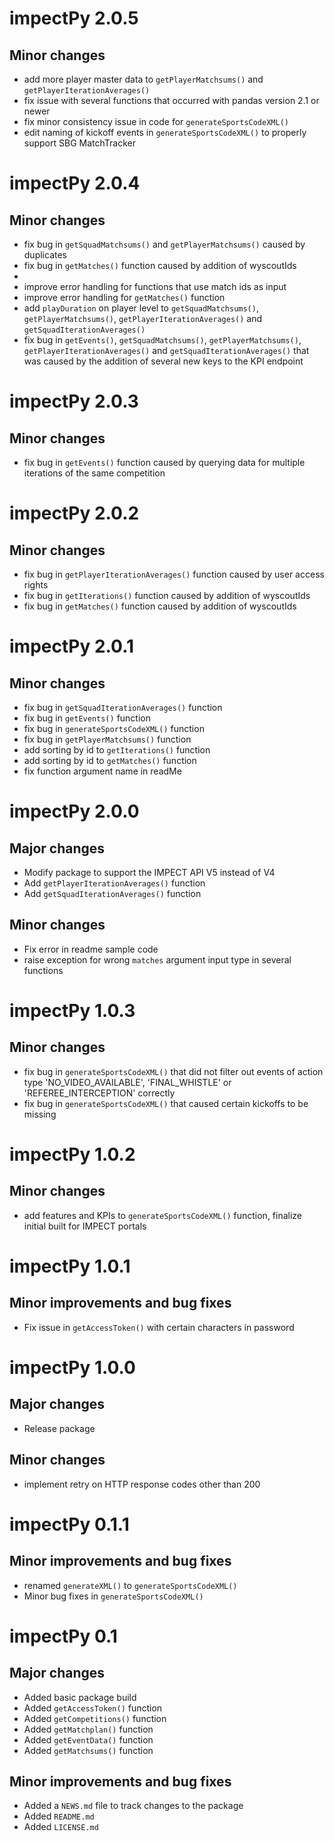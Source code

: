 # impectPy 2.0.5

## Minor changes
* add more player master data to `getPlayerMatchsums()` and `getPlayerIterationAverages()`
* fix issue with several functions that occurred with pandas version 2.1 or newer
* fix minor consistency issue in code for `generateSportsCodeXML()`
* edit naming of kickoff events in `generateSportsCodeXML()` to properly support SBG MatchTracker

# impectPy 2.0.4

## Minor changes
* fix bug in `getSquadMatchsums()` and `getPlayerMatchsums()` caused by duplicates
* fix bug in `getMatches()` function caused by addition of wyscoutIds
* 
* improve error handling for functions that use match ids as input
* improve error handling for `getMatches()` function
* add `playDuration` on player level to `getSquadMatchsums()`, `getPlayerMatchsums()`, `getPlayerIterationAverages()` and `getSquadIterationAverages()`
* fix bug in `getEvents()`, `getSquadMatchsums()`, `getPlayerMatchsums()`, `getPlayerIterationAverages()` and `getSquadIterationAverages()` that was caused by the addition of several new keys to the KPI endpoint

# impectPy 2.0.3

## Minor changes
* fix bug in `getEvents()` function caused by querying data for multiple iterations of the same competition

# impectPy 2.0.2

## Minor changes
* fix bug in `getPlayerIterationAverages()` function caused by user access rights
* fix bug in `getIterations()` function caused by addition of wyscoutIds
* fix bug in `getMatches()` function caused by addition of wyscoutIds

# impectPy 2.0.1

## Minor changes
* fix bug in `getSquadIterationAverages()` function
* fix bug in `getEvents()` function
* fix bug in `generateSportsCodeXML()` function
* fix bug in `getPlayerMatchsums()` function
* add sorting by id to `getIterations()` function
* add sorting by id to `getMatches()` function
* fix function argument name in readMe

# impectPy 2.0.0

## Major changes
* Modify package to support the IMPECT API V5 instead of V4
* Add `getPlayerIterationAverages()` function
* Add `getSquadIterationAverages()` function

## Minor changes
* Fix error in readme sample code
* raise exception for wrong `matches` argument input type in several functions

# impectPy 1.0.3

## Minor changes
* fix bug in `generateSportsCodeXML()` that did not filter out events of action type 'NO_VIDEO_AVAILABLE', 'FINAL_WHISTLE' or 'REFEREE_INTERCEPTION' correctly
* fix bug in `generateSportsCodeXML()` that caused certain kickoffs to be missing

# impectPy 1.0.2

## Minor changes
* add features and KPIs to `generateSportsCodeXML()` function, finalize initial built for IMPECT portals  

# impectPy 1.0.1

## Minor improvements and bug fixes
* Fix issue in `getAccessToken()` with certain characters in password

# impectPy 1.0.0

## Major changes
* Release package

## Minor changes
* implement retry on HTTP response codes other than 200

# impectPy 0.1.1

## Minor improvements and bug fixes
* renamed `generateXML()` to `generateSportsCodeXML()`
* Minor bug fixes in `generateSportsCodeXML()`

# impectPy 0.1

## Major changes
* Added basic package build
* Added `getAccessToken()` function
* Added `getCompetitions()` function
* Added `getMatchplan()` function
* Added `getEventData()` function
* Added `getMatchsums()` function

## Minor improvements and bug fixes
* Added a `NEWS.md` file to track changes to the package
* Added `README.md`
* Added `LICENSE.md`
